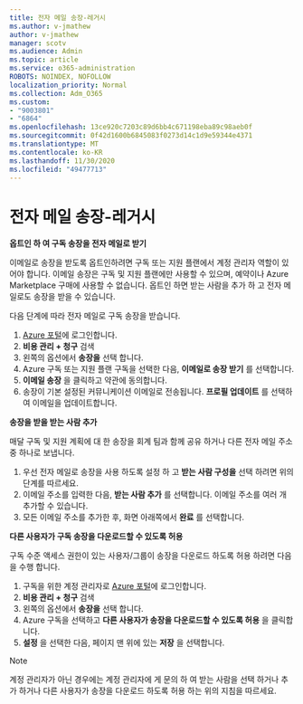 ```yaml
---
title: 전자 메일 송장-레거시
ms.author: v-jmathew
author: v-jmathew
manager: scotv
ms.audience: Admin
ms.topic: article
ms.service: o365-administration
ROBOTS: NOINDEX, NOFOLLOW
localization_priority: Normal
ms.collection: Adm_O365
ms.custom:
- "9003801"
- "6864"
ms.openlocfilehash: 13ce920c7203c89d6bb4c671198eba89c98aeb0f
ms.sourcegitcommit: 0f42d1600b6845083f0273d14c1d9e59344e4371
ms.translationtype: MT
ms.contentlocale: ko-KR
ms.lasthandoff: 11/30/2020
ms.locfileid: "49477713"
---
```

# <a name="e-mail-invoice---legacy"></a>전자 메일 송장-레거시

**옵트인 하 여 구독 송장을 전자 메일로 받기**

이메일로 송장을 받도록 옵트인하려면 구독 또는 지원 플랜에서 계정 관리자 역할이 있어야 합니다. 이메일 송장은 구독 및 지원 플랜에만 사용할 수 있으며, 예약이나 Azure Marketplace 구매에 사용할 수 없습니다. 옵트인 하면 받는 사람을 추가 하 고 전자 메일로도 송장을 받을 수 있습니다.

다음 단계에 따라 전자 메일로 구독 송장을 받습니다.

1. [Azure 포털](https://portal.azure.com/)에 로그인합니다.
2. **비용 관리 + 청구** 검색
3. 왼쪽의 옵션에서 **송장을** 선택 합니다.
4. Azure 구독 또는 지원 플랜 구독을 선택한 다음, **이메일로 송장 받기** 를 선택합니다.
5. **이메일 송장** 을 클릭하고 약관에 동의합니다.
6. 송장이 기본 설정된 커뮤니케이션 이메일로 전송됩니다. **프로필 업데이트** 를 선택하여 이메일을 업데이트합니다.

**송장을 받을 받는 사람 추가**

매달 구독 및 지원 계획에 대 한 송장을 회계 팀과 함께 공유 하거나 다른 전자 메일 주소 중 하나로 보냅니다.

1. 우선 전자 메일로 송장을 사용 하도록 설정 하 고 **받는 사람 구성을** 선택 하려면 위의 단계를 따르세요.
2. 이메일 주소를 입력한 다음, **받는 사람 추가** 를 선택합니다. 이메일 주소를 여러 개 추가할 수 있습니다.
3. 모든 이메일 주소를 추가한 후, 화면 아래쪽에서 **완료** 를 선택합니다.

**다른 사용자가 구독 송장을 다운로드할 수 있도록 허용**

구독 수준 액세스 권한이 있는 사용자/그룹이 송장을 다운로드 하도록 허용 하려면 다음을 수행 합니다.

1. 구독을 위한 계정 관리자로 [Azure 포털](https://portal.azure.com/)에 로그인합니다.
2. **비용 관리 + 청구** 검색
3. 왼쪽의 옵션에서 **송장을** 선택 합니다.
4. Azure 구독을 선택하고 **다른 사용자가 송장을 다운로드할 수 있도록 허용** 을 클릭합니다.
5. **설정** 을 선택한 다음, 페이지 맨 위에 있는 **저장** 을 선택합니다.

> [!NOTE]
계정 관리자가 아닌 경우에는 계정 관리자에 게 문의 하 여 받는 사람을 선택 하거나 추가 하거나 다른 사용자가 송장을 다운로드 하도록 허용 하는 위의 지침을 따르세요.

